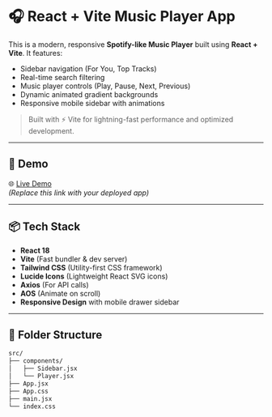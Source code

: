 # 🎧 React + Vite Music Player App

This is a modern, responsive **Spotify-like Music Player** built using **React + Vite**. It features:
- Sidebar navigation (For You, Top Tracks)
- Real-time search filtering
- Music player controls (Play, Pause, Next, Previous)
- Dynamic animated gradient backgrounds
- Responsive mobile sidebar with animations

> Built with ⚡️ Vite for lightning-fast performance and optimized development.

---

## 🚀 Demo

🌐 [Live Demo](https://your-demo-link.com)  
*(Replace this link with your deployed app)*

---

## 📦 Tech Stack

- **React 18**
- **Vite** (Fast bundler & dev server)
- **Tailwind CSS** (Utility-first CSS framework)
- **Lucide Icons** (Lightweight React SVG icons)
- **Axios** (For API calls)
- **AOS** (Animate on scroll)
- **Responsive Design** with mobile drawer sidebar

---

## 📂 Folder Structure

```bash
src/
├── components/
│   ├── Sidebar.jsx
│   └── Player.jsx
├── App.jsx
├── App.css
├── main.jsx
└── index.css
